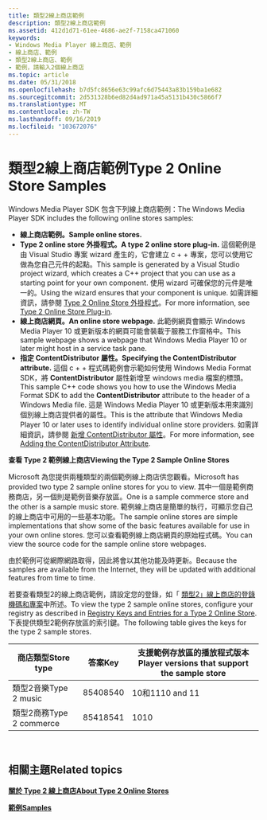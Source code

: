 ```yaml
---
title: 類型2線上商店範例
description: 類型2線上商店範例
ms.assetid: 412d1d71-61ee-4686-ae2f-7158ca471060
keywords:
- Windows Media Player 線上商店、範例
- 線上商店、範例
- 類型2線上商店、範例
- 範例，請輸入2個線上商店
ms.topic: article
ms.date: 05/31/2018
ms.openlocfilehash: b7d5fc8656e63c99afc6d75443a83b159ba1e682
ms.sourcegitcommit: 2d531328b6ed82d4ad971a45a5131b430c5866f7
ms.translationtype: MT
ms.contentlocale: zh-TW
ms.lasthandoff: 09/16/2019
ms.locfileid: "103672076"
---
```

# <a name="type-2-online-store-samples"></a><span data-ttu-id="37e4c-107">類型2線上商店範例</span><span class="sxs-lookup"><span data-stu-id="37e4c-107">Type 2 Online Store Samples</span></span>

<span data-ttu-id="37e4c-108">Windows Media Player SDK 包含下列線上商店範例：</span><span class="sxs-lookup"><span data-stu-id="37e4c-108">The Windows Media Player SDK includes the following online stores samples:</span></span>

-   <span data-ttu-id="37e4c-109">**線上商店範例。**</span><span class="sxs-lookup"><span data-stu-id="37e4c-109">**Sample online stores.**</span></span>
-   <span data-ttu-id="37e4c-110">**Type 2 online store 外掛程式。**</span><span class="sxs-lookup"><span data-stu-id="37e4c-110">**A type 2 online store plug-in.**</span></span> <span data-ttu-id="37e4c-111">這個範例是由 Visual Studio 專案 wizard 產生的，它會建立 c + + 專案，您可以使用它做為您自己元件的起點。</span><span class="sxs-lookup"><span data-stu-id="37e4c-111">This sample is generated by a Visual Studio project wizard, which creates a C++ project that you can use as a starting point for your own component.</span></span> <span data-ttu-id="37e4c-112">使用 wizard 可確保您的元件是唯一的。</span><span class="sxs-lookup"><span data-stu-id="37e4c-112">Using the wizard ensures that your component is unique.</span></span> <span data-ttu-id="37e4c-113">如需詳細資訊，請參閱 [Type 2 Online Store 外掛程式](type-2-online-store-plug-in.md)。</span><span class="sxs-lookup"><span data-stu-id="37e4c-113">For more information, see [Type 2 Online Store Plug-in](type-2-online-store-plug-in.md).</span></span>
-   <span data-ttu-id="37e4c-114">**線上商店網頁。**</span><span class="sxs-lookup"><span data-stu-id="37e4c-114">**An online store webpage.**</span></span> <span data-ttu-id="37e4c-115">此範例網頁會顯示 Windows Media Player 10 或更新版本的網頁可能會裝載于服務工作窗格中。</span><span class="sxs-lookup"><span data-stu-id="37e4c-115">This sample webpage shows a webpage that Windows Media Player 10 or later might host in a service task pane.</span></span>
-   <span data-ttu-id="37e4c-116">**指定 ContentDistributor 屬性。**</span><span class="sxs-lookup"><span data-stu-id="37e4c-116">**Specifying the ContentDistributor attribute.**</span></span> <span data-ttu-id="37e4c-117">這個 c + + 程式碼範例會示範如何使用 Windows Media Format SDK，將 **ContentDistributor** 屬性新增至 windows media 檔案的標頭。</span><span class="sxs-lookup"><span data-stu-id="37e4c-117">This sample C++ code shows you how to use the Windows Media Format SDK to add the **ContentDistributor** attribute to the header of a Windows Media file.</span></span> <span data-ttu-id="37e4c-118">這是 Windows Media Player 10 或更新版本用來識別個別線上商店提供者的屬性。</span><span class="sxs-lookup"><span data-stu-id="37e4c-118">This is the attribute that Windows Media Player 10 or later uses to identify individual online store providers.</span></span> <span data-ttu-id="37e4c-119">如需詳細資訊，請參閱 [新增 ContentDistributor 屬性](adding-the-contentdistributor-attribute.md)。</span><span class="sxs-lookup"><span data-stu-id="37e4c-119">For more information, see [Adding the ContentDistributor Attribute](adding-the-contentdistributor-attribute.md).</span></span>

<span data-ttu-id="37e4c-120">**查看 Type 2 範例線上商店**</span><span class="sxs-lookup"><span data-stu-id="37e4c-120">**Viewing the Type 2 Sample Online Stores**</span></span>

<span data-ttu-id="37e4c-121">Microsoft 為您提供兩種類型的兩個範例線上商店供您觀看。</span><span class="sxs-lookup"><span data-stu-id="37e4c-121">Microsoft has provided two type 2 sample online stores for you to view.</span></span> <span data-ttu-id="37e4c-122">其中一個是範例商務商店，另一個則是範例音樂存放區。</span><span class="sxs-lookup"><span data-stu-id="37e4c-122">One is a sample commerce store and the other is a sample music store.</span></span> <span data-ttu-id="37e4c-123">範例線上商店是簡單的執行，可顯示您自己的線上商店中可用的一些基本功能。</span><span class="sxs-lookup"><span data-stu-id="37e4c-123">The sample online stores are simple implementations that show some of the basic features available for use in your own online stores.</span></span> <span data-ttu-id="37e4c-124">您可以查看範例線上商店網頁的原始程式碼。</span><span class="sxs-lookup"><span data-stu-id="37e4c-124">You can view the source code for the sample online store webpages.</span></span>

<span data-ttu-id="37e4c-125">由於範例可從網際網路取得，因此將會以其他功能及時更新。</span><span class="sxs-lookup"><span data-stu-id="37e4c-125">Because the samples are available from the Internet, they will be updated with additional features from time to time.</span></span>

<span data-ttu-id="37e4c-126">若要查看類型2的線上商店範例，請設定您的登錄，如「 [類型2」線上商店的登錄機碼和專案](registry-keys-and-entries-for-a-type-2-online-store.md)中所述。</span><span class="sxs-lookup"><span data-stu-id="37e4c-126">To view the type 2 sample online stores, configure your registry as described in [Registry Keys and Entries for a Type 2 Online Store](registry-keys-and-entries-for-a-type-2-online-store.md).</span></span> <span data-ttu-id="37e4c-127">下表提供類型2範例存放區的索引鍵。</span><span class="sxs-lookup"><span data-stu-id="37e4c-127">The following table gives the keys for the type 2 sample stores.</span></span>



| <span data-ttu-id="37e4c-128">商店類型</span><span class="sxs-lookup"><span data-stu-id="37e4c-128">Store type</span></span>      | <span data-ttu-id="37e4c-129">答案</span><span class="sxs-lookup"><span data-stu-id="37e4c-129">Key</span></span>  | <span data-ttu-id="37e4c-130">支援範例存放區的播放程式版本</span><span class="sxs-lookup"><span data-stu-id="37e4c-130">Player versions that support the sample store</span></span> |
|-----------------|------|-----------------------------------------------|
| <span data-ttu-id="37e4c-131">類型2音樂</span><span class="sxs-lookup"><span data-stu-id="37e4c-131">Type 2 music</span></span>    | <span data-ttu-id="37e4c-132">8540</span><span class="sxs-lookup"><span data-stu-id="37e4c-132">8540</span></span> | <span data-ttu-id="37e4c-133">10和11</span><span class="sxs-lookup"><span data-stu-id="37e4c-133">10 and 11</span></span>                                     |
| <span data-ttu-id="37e4c-134">類型2商務</span><span class="sxs-lookup"><span data-stu-id="37e4c-134">Type 2 commerce</span></span> | <span data-ttu-id="37e4c-135">8541</span><span class="sxs-lookup"><span data-stu-id="37e4c-135">8541</span></span> | <span data-ttu-id="37e4c-136">10</span><span class="sxs-lookup"><span data-stu-id="37e4c-136">10</span></span>                                            |



 

## <a name="related-topics"></a><span data-ttu-id="37e4c-137">相關主題</span><span class="sxs-lookup"><span data-stu-id="37e4c-137">Related topics</span></span>

<dl> <dt>

[<span data-ttu-id="37e4c-138">**關於 Type 2 線上商店**</span><span class="sxs-lookup"><span data-stu-id="37e4c-138">**About Type 2 Online Stores**</span></span>](about-type-2-online-stores.md)
</dt> <dt>

[<span data-ttu-id="37e4c-139">**範例**</span><span class="sxs-lookup"><span data-stu-id="37e4c-139">**Samples**</span></span>](samples.md)
</dt> </dl>

 

 




